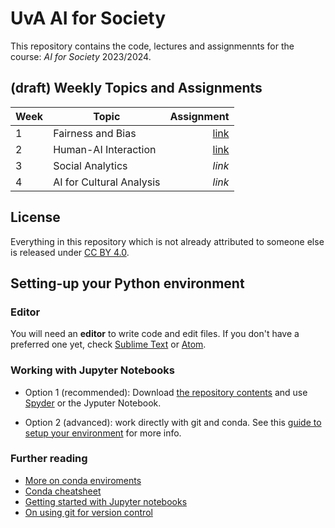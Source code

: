 # UvA AI for Society

This repository contains the code, lectures and assignmennts for the course: *AI for Society* 2023/2024. 

## (draft) Weekly Topics and Assignments

| Week         | Topic           | Assignment  |
| ------------- |-------------| -----:|
| 1      | Fairness and Bias | [link](https://github.com/StagerLee/UvA_AIForSociety_2023/blob/main/Week_1/Assignment/Machine%20Bias.ipynb) |
| 2      | Human-AI Interaction | [link](https://github.com/StagerLee/UvA_AIForSociety_2023/tree/main/Week_2/assignment) |
| 3      | Social Analytics | *link* |
| 4      | AI for Cultural Analysis | *link* |




## License

Everything in this repository which is not already attributed to someone else is released under [CC BY 4.0](https://creativecommons.org/licenses/by/4.0/). 

## Setting-up your Python environment

### Editor

You will need an **editor** to write code and edit files. If you don't have a preferred one yet, check [Sublime Text](https://www.sublimetext.com/) or [Atom](https://atom.io/).

### Working with Jupyter Notebooks

* Option 1 (recommended): Download [the repository contents](https://github.com/Giovanni1085/UvA_AIforSociety) and use [Spyder](https://www.spyder-ide.org) or the Jyputer Notebook.

* Option 2 (advanced): work directly with git and conda. See this [guide to setup your environment](https://github.com/Giovanni1085/UvA_CDH_2020/blob/master/setup.md) for more info.

### Further reading

* [More on conda enviroments](https://docs.conda.io/projects/conda/en/latest/user-guide/tasks/manage-environments.html)
* [Conda cheatsheet](https://docs.conda.io/projects/conda/en/4.6.0/_downloads/52a95608c49671267e40c689e0bc00ca/conda-cheatsheet.pdf)
* [Getting started with Jupyter notebooks](https://medium.com/codingthesmartway-com-blog/getting-started-with-jupyter-notebook-for-python-4e7082bd5d46)
* [On using git for version control](https://alan-turing-institute.github.io/rse-course/html/module04_version_control_with_git/index.html)
